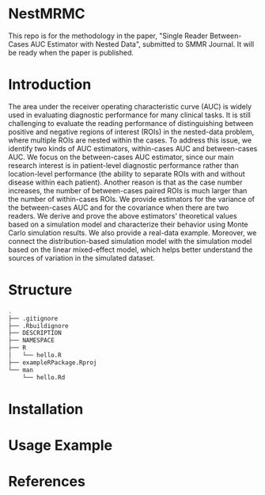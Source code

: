 


# NestMRMC

This repo is for the methodology in the paper, "Single Reader Between-Cases AUC Estimator with Nested Data", submitted to SMMR Journal. It will be ready when the paper is published. 



# Introduction

 The area under the receiver operating characteristic curve (AUC) is widely used in evaluating diagnostic performance for many clinical tasks. It is still challenging to evaluate the reading performance of distinguishing between positive and negative regions of interest (ROIs) in the nested-data problem, where multiple ROIs are nested within the cases. To address this issue, we identify two kinds of AUC estimators, within-cases AUC and between-cases AUC. We focus on the between-cases AUC estimator, since our main research interest is in patient-level diagnostic performance rather than location-level performance (the ability to separate ROIs with and without disease within each patient). Another reason is that as the case number increases, the number of between-cases paired ROIs is much larger than the number of within-cases ROIs. We provide estimators for the variance of the between-cases AUC and for the covariance when there are two readers. We derive and prove the above estimators' theoretical values based on a simulation model and characterize their behavior using Monte Carlo simulation results. We also provide a real-data example.  Moreover, we connect the distribution-based simulation model with the simulation model based on the linear mixed-effect model, which helps better understand the sources of variation in the simulated dataset.



# Structure

```bash
.
├── .gitignore
├── .Rbuildignore
├── DESCRIPTION
├── NAMESPACE
├── R
│   └── hello.R
├── exampleRPackage.Rproj
└── man
    └── hello.Rd
```

# Installation

# Usage Example

# References
